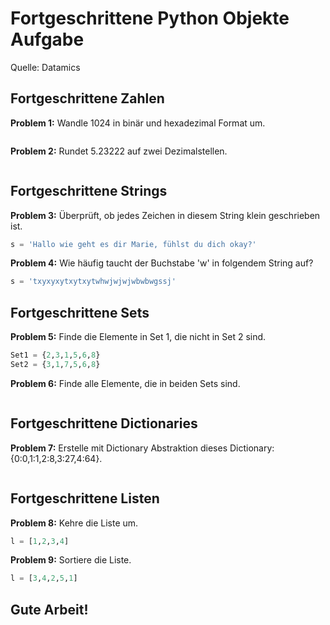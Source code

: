 # Fortgeschrittene Python Objekte Aufgabe

Quelle: Datamics

## Fortgeschrittene Zahlen
<b>Problem 1:</b> Wandle 1024 in binär und hexadezimal Format um.


```python

```

<b>Problem 2:</b> Rundet 5.23222 auf zwei Dezimalstellen.


```python

```

## Fortgeschrittene Strings
<b>Problem 3:</b> Überprüft, ob jedes Zeichen in diesem String klein geschrieben ist.


```python
s = 'Hallo wie geht es dir Marie, fühlst du dich okay?'

```

<b>Problem 4:</b> Wie häufig taucht der Buchstabe 'w' in folgendem String auf?


```python
s = 'txyxyxytxytxytwhwjwjwjwbwbwgssj'

```

## Fortgeschrittene Sets
<b>Problem 5:</b> Finde die Elemente in Set 1, die nicht in Set 2 sind.


```python
Set1 = {2,3,1,5,6,8}
Set2 = {3,1,7,5,6,8}


```

<b>Problem 6:</b> Finde alle Elemente, die in beiden Sets sind.


```python

```

## Fortgeschrittene Dictionaries
<b>Problem 7:</b> Erstelle mit Dictionary Abstraktion dieses Dictionary: {0:0,1:1,2:8,3:27,4:64}.


```python

```

## Fortgeschrittene Listen
<b>Problem 8:</b> Kehre die Liste um.


```python
l = [1,2,3,4]

```

<b>Problem 9:</b> Sortiere die Liste.


```python
l = [3,4,2,5,1]

```

## Gute Arbeit!
